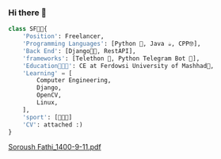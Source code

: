 ### Hi there 👋
```python
class SF👦🏻{
    'Position': Freelancer,
    'Programming Languages': [Python 🐍, Java ☕, CPP🤓],
    'Back End': [Django🐱‍👤, RestAPI],
    'frameworks': [Telethon 🐲, Python Telegram Bot 🤖],
    'Education👨🏻‍🎓': CE at Ferdowsi University of Mashhad🏫,
    'Learning' = [
        Computer Engineering,
        Django,
        OpenCV,
        Linux,
    ],
    'sport': [🏐💪🏻]
    'CV': attached :)
}
```
[Soroush Fathi_1400-9-11.pdf](https://github.com/soroushfathi/soroushfathi/files/7642974/Soroush.Fathi_1400-9-11.pdf)
